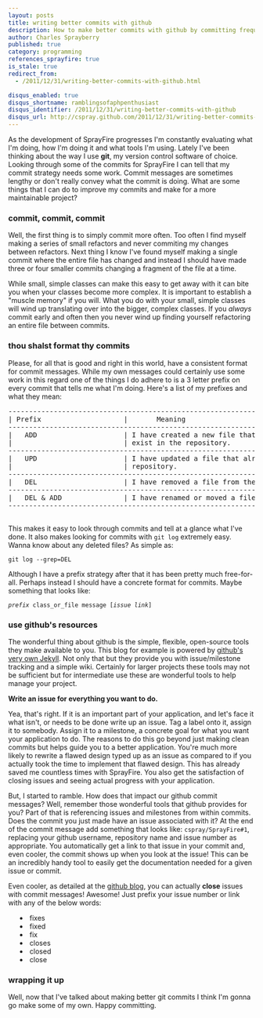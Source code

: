```yaml
---
layout: posts
title: writing better commits with github
description: How to make better commits with github by committing frequently, consistently formatting your messages and documenting what you want to do.
author: Charles Sprayberry
published: true
category: programming
references_sprayfire: true
is_stale: true
redirect_from:
  - /2011/12/31/writing-better-commits-with-github.html

disqus_enabled: true
disqus_shortname: ramblingsofaphpenthusiast
disqus_identifier: /2011/12/31/writing-better-commits-with-github
disqus_url: http://cspray.github.com/2011/12/31/writing-better-commits-with-github.html
---
```


<p>As the development of SprayFire progresses I'm constantly evaluating what I'm doing, how I'm doing it
and what tools I'm using.  Lately I've been thinking about the way I use <strong>git</strong>, my
version control software of choice.  Looking through some of the commits for SprayFire I can tell that
my commit strategy needs some work.  Commit messages are sometimes lengthy or don't really convey what
the commit is doing.  What are some things that I can do to improve my commits and make for a more maintainable project?</p>

<h3>commit, commit, commit</h3>
<p>Well, the first thing is to simply commit more often.  Too often I find myself making a series of
small refactors and never commiting my changes between refactors.  Next thing I know I've found myself
making a single commit where the entire file has changed and instead I should have made three or four
smaller commits changing a fragment of the file at a time.</p>
<p>While small, simple classes can make this easy to get away with it can bite you when your classes
become more complex.  It is important to establish a "muscle memory" if you will.  What you do with
your small, simple classes will wind up translating over into the bigger, complex classes.  If you
<em>always</em> commit early and often then you never wind up finding yourself refactoring an entire file
between commits.</p>

<h3>thou shalst format thy commits</h3>
<p>Please, for all that is good and right in this world, have a consistent format for commit messages.
While my own messages could certainly use some work in this regard one of the things I do adhere to
is a 3 letter prefix on every commit that tells me what I'm doing.  Here's a list of my prefixes
and what they mean:</p>

<div class="highlight">
    <pre>
---------------------------------------------------------------------------------
| Prefix                    |       Meaning                                     |
---------------------------------------------------------------------------------
|   ADD                     | I have created a new file that did not previously |
|                           | exist in the repository.                          |
---------------------------------------------------------------------------------
|   UPD                     | I have updated a file that already exists in the  |
|                           | repository.                                       |
---------------------------------------------------------------------------------
|   DEL                     | I have removed a file from the repository.        |
---------------------------------------------------------------------------------
|   DEL & ADD               | I have renamed or moved a file                    |
---------------------------------------------------------------------------------
    </pre>
</div>

<p>This makes it easy to look through commits and tell at a glance what I've done.  It also makes looking
for commits with <code>git log</code> extremely easy.  Wanna know about any deleted files?  As simple as:</p>

<p><code>git log --grep=DEL</code></p>

<p>Although I have a prefix strategy after that it has been pretty much free-for-all.  Perhaps instead
I should have a concrete format for commits.  Maybe something that looks like:</p>

<p><code><i>prefix</i> class_or_file message [<i>issue link</i>]</code></p>

<h3>use github's resources</h3>
<p>The wonderful thing about github is the simple, flexible, open-source tools they make available to you.
This blog for example is powered by <a href="https://github.com/mojombo/jekyll">github's very own Jekyll</a>.  Not
only that but they provide you with issue/milestone tracking and a simple wiki.  Certainly for larger projects
these tools may not be sufficient but for intermediate use these are wonderful tools to help manage your
project.</p>

<p><strong>Write an issue for everything you want to do.</strong></p>

<p>Yea, that's right.  If it is an important part of your application, and let's face it what isn't,
or needs to be done write up an issue.  Tag a label onto it, assign it to somebody.  Assign it to a milestone,
a concrete goal for what you want your application to do. The reasons to do this go beyond just making clean
commits but helps guide you to a better application.  You're much more likely to rewrite a flawed design
typed up as an issue as compared to if you actually took the time to implement that flawed design.  This has
already saved me countless times with SprayFire.  You also get the satisfaction of closing issues and seeing
actual progress with your application.</p>

<p>But, I started to ramble.  How does that impact our github commit messages?  Well, remember those wonderful
tools that github provides for you?  Part of that is referencing issues and milestones from within commits.
Does the commit you just made have an issue associated with it?  At the end of the commit message add
something that looks like: <code>cspray/SprayFire#1</code>, replacing your github username, repository name
and issue number as appropriate.  You automatically get a link to that issue in your commit and, even
cooler, the commit shows up when you look at the issue!  This can be an incredibly handy tool to easily
get the documentation needed for a given issue or commit.</p>

<p>
Even cooler, as detailed at the <a href="https://github.com/blog/831-issues-2-0-the-next-generation">github blog</a>, you can actually <strong>close</strong> issues
with commit messages!  Awesome!  Just prefix your issue number or link with any of the below words:
<ul style="list-style-position:inside;">
<li>fixes</li>
<li>fixed</li>
<li>fix</li>
<li>closes</li>
<li>closed</li>
<li>close</li>
</ul>
</p>

<h3>wrapping it up</h3>

<p>Well, now that I've talked about making better git commits I think I'm gonna go make some of my
own.  Happy committing.</p>
